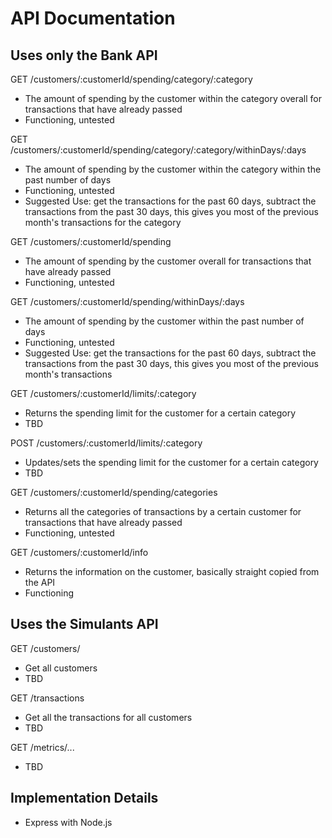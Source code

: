 API Documentation
===

## Uses only the Bank API

GET /customers/:customerId/spending/category/:category
 * The amount of spending by the customer within the category overall for transactions that have already passed
 * Functioning, untested

GET /customers/:customerId/spending/category/:category/withinDays/:days
 * The amount of spending by the customer within the category within the past <days> number of days
 * Functioning, untested
 * Suggested Use: get the transactions for the past 60 days, subtract the transactions from the past 30 days, this gives you most of the previous month's transactions for the category

GET /customers/:customerId/spending
* The amount of spending by the customer overall for transactions that have already passed
* Functioning, untested

GET /customers/:customerId/spending/withinDays/:days
 * The amount of spending by the customer within the past <days> number of days
 * Functioning, untested
 * Suggested Use: get the transactions for the past 60 days, subtract the transactions from the past 30 days, this gives you most of the previous month's transactions

GET /customers/:customerId/limits/:category
 * Returns the spending limit for the customer for a certain category
 * TBD

POST /customers/:customerId/limits/:category
 * Updates/sets the spending limit for the customer for a certain category
 * TBD

GET /customers/:customerId/spending/categories
* Returns all the categories of transactions by a certain customer for transactions that have already passed
* Functioning, untested

GET /customers/:customerId/info
* Returns the information on the customer, basically straight copied from the API
* Functioning

## Uses the Simulants API

GET /customers/
* Get all customers
* TBD

GET /transactions
* Get all the transactions for all customers
* TBD

GET /metrics/...
* TBD

## Implementation Details
* Express with Node.js